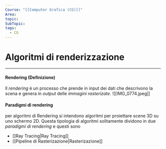 ```yaml
---
Course: "[[Computer Grafica (CG)]]"
Area: 
topic: 
SubTopic: 
tags:
  - CG
---
```


# Algoritmi di renderizzazione
---

#### Rendering (Definizione)
Il _rendering_ è un processo che prende in input dei dati che descrivono la scena e genera in _output_ delle _immagini rasterizate_.
![[IMG_0774.jpeg]]

#### Paradigmi di rendering
per algoritmi di Rendering si intendono algoritmi per proiettare scene 3D su uno schermo 2D. Questa tipologia di algoritmi solitamente dividono in due _paradigmi di rendering_ e questi sono
- [[Ray Tracing|Ray Tracing]]
- [[Pipeline di Rasterizazione|Rasterizazione]]


